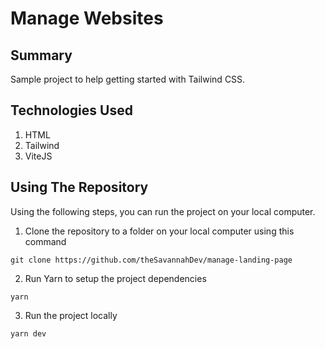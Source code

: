# Manage Websites

## Summary

Sample project to help getting started with Tailwind CSS.

## Technologies Used

1. HTML
2. Tailwind
3. ViteJS

## Using The Repository

Using the following steps, you can run the project on your local computer.

1. Clone the repository to a folder on your local computer using this command

```
git clone https://github.com/theSavannahDev/manage-landing-page
```

2. Run Yarn to setup the project dependencies

```
yarn
```

3. Run the project locally

```
yarn dev
```
